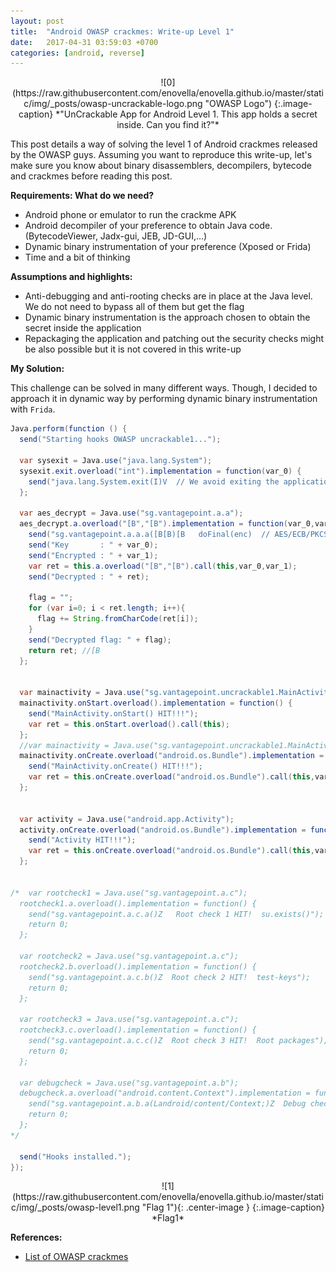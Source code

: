 ```yaml
---
layout: post
title:  "Android OWASP crackmes: Write-up Level 1"
date:   2017-04-31 03:59:03 +0700
categories: [android, reverse]
---
```


<div style="text-align:center" markdown="1">
![0](https://raw.githubusercontent.com/enovella/enovella.github.io/master/static/img/_posts/owasp-uncrackable-logo.png "OWASP Logo")
{:.image-caption}
*"UnCrackable App for Android Level 1. This app holds a secret inside. Can you find it?"*
</div>

This post details a way of solving the level 1 of Android crackmes released by the OWASP guys. Assuming you want to reproduce this write-up, let's make sure you know about binary disassemblers, decompilers, bytecode and crackmes before reading this post.

**Requirements: What do we need?**

* Android phone or emulator to run the crackme APK
* Android decompiler of your preference to obtain Java code. (BytecodeViewer, Jadx-gui, JEB, JD-GUI,...)
* Dynamic binary instrumentation of your preference (Xposed or Frida)
* Time and a bit of thinking


**Assumptions and highlights:**

* Anti-debugging and anti-rooting checks are in place at the Java level. We do not need to bypass all of them but get the flag
* Dynamic binary instrumentation is the approach chosen to obtain the secret inside the application
* Repackaging the application and patching out the security checks might be also possible but it is not covered in this write-up


**My Solution:**

This challenge can be solved in many different ways. Though, I decided to approach it in dynamic way by performing dynamic binary instrumentation with `Frida`.

```java
Java.perform(function () {
  send("Starting hooks OWASP uncrackable1...");

  var sysexit = Java.use("java.lang.System");
  sysexit.exit.overload("int").implementation = function(var_0) {
    send("java.lang.System.exit(I)V  // We avoid exiting the application  :)");
  };

  var aes_decrypt = Java.use("sg.vantagepoint.a.a");
  aes_decrypt.a.overload("[B","[B").implementation = function(var_0,var_1) {
    send("sg.vantagepoint.a.a.a([B[B)[B   doFinal(enc)  // AES/ECB/PKCS7Padding");
    send("Key       : " + var_0);
    send("Encrypted : " + var_1);
    var ret = this.a.overload("[B","[B").call(this,var_0,var_1);
    send("Decrypted : " + ret);

    flag = "";
    for (var i=0; i < ret.length; i++){
      flag += String.fromCharCode(ret[i]);
    }
    send("Decrypted flag: " + flag);
    return ret; //[B
  };


  var mainactivity = Java.use("sg.vantagepoint.uncrackable1.MainActivity");
  mainactivity.onStart.overload().implementation = function() {
    send("MainActivity.onStart() HIT!!!");
    var ret = this.onStart.overload().call(this);
  };
  //var mainactivity = Java.use("sg.vantagepoint.uncrackable1.MainActivity");
  mainactivity.onCreate.overload("android.os.Bundle").implementation = function(var_0) {
    send("MainActivity.onCreate() HIT!!!");
    var ret = this.onCreate.overload("android.os.Bundle").call(this,var_0);
  };


  var activity = Java.use("android.app.Activity");
  activity.onCreate.overload("android.os.Bundle").implementation = function(var_0) {
    send("Activity HIT!!!");
    var ret = this.onCreate.overload("android.os.Bundle").call(this,var_0);
  };


/*  var rootcheck1 = Java.use("sg.vantagepoint.a.c");
  rootcheck1.a.overload().implementation = function() {
    send("sg.vantagepoint.a.c.a()Z   Root check 1 HIT!  su.exists()");
    return 0;
  };

  var rootcheck2 = Java.use("sg.vantagepoint.a.c");
  rootcheck2.b.overload().implementation = function() {
    send("sg.vantagepoint.a.c.b()Z  Root check 2 HIT!  test-keys");
    return 0;
  };

  var rootcheck3 = Java.use("sg.vantagepoint.a.c");
  rootcheck3.c.overload().implementation = function() {
    send("sg.vantagepoint.a.c.c()Z  Root check 3 HIT!  Root packages");
    return 0;
  };

  var debugcheck = Java.use("sg.vantagepoint.a.b");
  debugcheck.a.overload("android.content.Context").implementation = function(var_0) {
    send("sg.vantagepoint.a.b.a(Landroid/content/Context;)Z  Debug check HIT! ");
    return 0;
  };
*/

  send("Hooks installed.");
});
```

<div style="text-align:center" markdown="1">
![1](https://raw.githubusercontent.com/enovella/enovella.github.io/master/static/img/_posts/owasp-level1.png "Flag 1"){: .center-image }
{:.image-caption}
*Flag1*
</div>



**References:**

* [List of OWASP crackmes](https://github.com/OWASP/owasp-mstg/blob/master/Crackmes/README.md)

